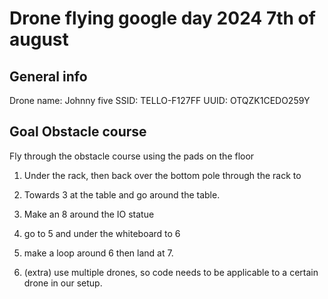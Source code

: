 # Drone flying google day 2024 7th of august

## General info
Drone name: Johnny five
SSID: TELLO-F127FF
UUID: OTQZK1CEDO259Y

## Goal Obstacle course
Fly through the obstacle course using the pads on the floor

1. Under the rack, then back over the bottom pole through the rack to

2. Towards 3 at the table and go around the table.

3. Make an 8 around the IO statue

4. go to 5 and under the whiteboard to 6

5. make a loop around 6 then land at 7.

6. (extra) use multiple drones, so code needs to be applicable to a certain drone in our setup. 